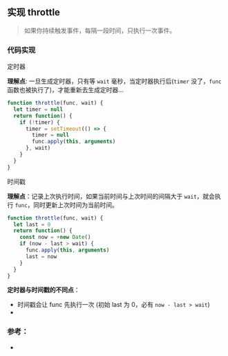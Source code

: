 ## 实现 throttle 

> 如果你持续触发事件，每隔一段时间，只执行一次事件。

### 代码实现

定时器

**理解点**: 一旦生成定时器，只有等 `wait` 毫秒，当定时器执行后(`timer` 没了，`func` 函数也被执行了)，才能重新去生成定时器...

```javascript
function throttle(func, wait) {
  let timer = null
  return function() {
    if (!timer) {
      timer = setTimeout(() => {
        timer = null
        func.apply(this, arguments)
      }, wait)
    }
  }
}
```

时间戳

**理解点**：记录上次执行时间，如果当前时间与上次时间的间隔大于 `wait`，就会执行 `func`，同时更新上次时间为当前时间。

```javascript
function throttle(func, wait) {
  let last = 0
  return function() {
    const now = +new Date()
    if (now - last > wait) {
      func.apply(this, arguments)
      last = now
    }
  }
}
```

**定时器与时间戳的不同点**：

- 时间戳会让 func 先执行一次 (初始 last 为 0，必有 `now - last > wait`)
- 

### 参考：  

- []()
